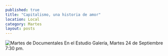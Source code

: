 ```yaml
---
published: true
title: "Capitalismo, una historia de amor"
location: Local
category: Martes
layout: posts
---
```


![Martes de Documentales](http://i.imgur.com/v2WhYoym.jpg)
En el Estudio Galería, Martes 24 de Septiembre 7:30 pm.
